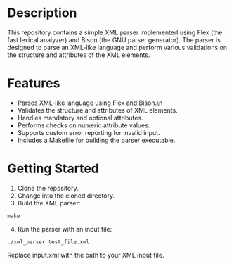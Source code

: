 # Description
This repository contains a simple XML parser implemented using Flex (the fast lexical analyzer) and Bison (the GNU parser generator). The parser is designed to parse an XML-like language and perform various validations on the structure and attributes of the XML elements.

# Features
- Parses XML-like language using Flex and Bison.\n
- Validates the structure and attributes of XML elements.
- Handles mandatory and optional attributes.
- Performs checks on numeric attribute values.
- Supports custom error reporting for invalid input.
- Includes a Makefile for building the parser executable.

# Getting Started
1. Clone the repository.
2. Change into the cloned directory.
3. Build the XML parser:

```
make
```
4. Run the parser with an input file:
```
./xml_parser test_file.xml
```
Replace input.xml with the path to your XML input file.
